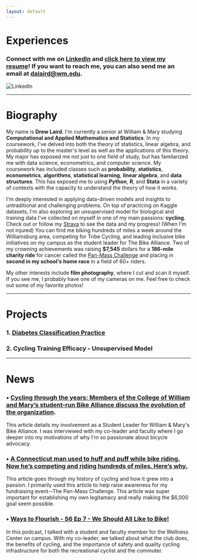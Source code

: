 ```yaml
---
layout: default
---
```

# Experiences
### Connect with me on [LinkedIn](https://www.linkedin.com/in/drew-laird-874ba5208/) and [click here to view my resume](./resume.pdf)! If you want to reach me, you can also send me an email at [dalaird@wm.edu](mailto:dalaird@wm.edu).
![LinkedIn](https://i.imgur.com/TgLyV5E.png)

* * *

# Biography

My name is **Drew Laird**. I'm currently a senior at William & Mary studying **Computational and Applied Mathematics and Statistics**. In my coursework, I've delved into both the theory of statistics, linear algebra, and probability up to the master's level as well as the applications of this theory. My major has exposed me not just to one field of study, but has familarized me with data science, econometrics, and computer science. My coursework has included classes such as **probability**, **statistics**, **econometrics**, **algorithms**, **statistical learning**, **linear algebra**, and **data structures**. This has exposed me to using **Python**, **R**, and **Stata** in a variety of contexts with the capacity to understand the theory of how it works. 

I'm deeply interested in applying data-driven models and insights to untraditional and challenging problems. On top of practicing on Kaggle datasets, I'm also exploring an unsupervised model for biological and training data I've collected on myself in one of my main passions: **cycling**. Check out or follow my [Strava](https://www.strava.com/athletes/35706624) to see the data and my progress! (When I'm not injured) You can find me biking hundreds of miles a week around the Williamsburg area, competing for Tribe Cycling, and leading inclusive bike initiatives on my campus as the student leader for The Bike Alliance. Two of my crowning achievements was raising **$7,545** dollars for a **186-mile charity ride** for cancer called the [Pan-Mass Challenge](https://profile.pmc.org/DL0332) and placing in **second in my school's home race** in a field of 60+ riders. 

My other interests include **film photography**, where I cut and scan it myself. If you see me, I probably have one of my cameras on me. Feel free to check out some of my favorite photos!

* * *

# Projects

### 1. [Diabetes Classification Practice](/diabetes.md)
### 2. Cycling Training Efficacy - Unsupervised Model

* * *

# News

### •   [Cycling through the years: Members of the College of William and Mary’s student-run Bike Alliance discuss the evolution of the organization](https://flathatnews.com/2021/12/06/cycling-through-the-years-members-of-the-college-of-william-and-marys-student-run-bike-alliance-discuss-the-evolution-of-the-organization/).
This article details my involvement as a Student Leader for William & Mary's Bike Alliance. I was interviewed with my co-leader and faculty where I go deeper into my motivations of why I'm so passionate about bicycle advocacy. 
### •   [A Connecticut man used to huff and puff while bike riding. Now he’s competing and riding hundreds of miles. Here’s why.](https://www.courant.com/2022/07/05/a-connecticut-man-used-to-huff-and-puff-while-bike-riding-now-hes-competing-and-riding-hundreds-of-miles-heres-why/)
This article goes through my history of cycling and how it grew into a passion. I primarily used this article to help raise awareness for my fundraising event--The Pan-Mass Challenge. This article was super important for establishing my own legitamacy and really making the $6,000 goal seem possible. 
### •   [Ways to Flourish - S6 Ep 7 - We Should All Like to Bike!](https://open.spotify.com/episode/6V3FBpk3C2kt61DgfdVlwl?si=19d5d0e0e1784b22)
In this podcast, I talked with a student and faculty member for the Wellness Center on campus. With my co-leader, we talked about what the club does, the benefits of cycling, and the importance of safety and quality cycling infrastructure for both the recreational cyclist and the commuter. 


